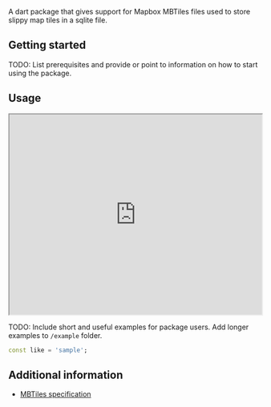 A dart package that gives support for Mapbox MBTiles files used to store slippy map tiles in a sqlite file.

## Getting started

TODO: List prerequisites and provide or point to information on how to
start using the package.

## Usage

<iframe style="width:100%;height:400px;" src="https://dartpad.dev/embed-inline.html?split=80"></iframe>

TODO: Include short and useful examples for package users. Add longer examples
to `/example` folder. 

```dart
const like = 'sample';
```

## Additional information

- [MBTiles specification](https://github.com/mapbox/mbtiles-spec)